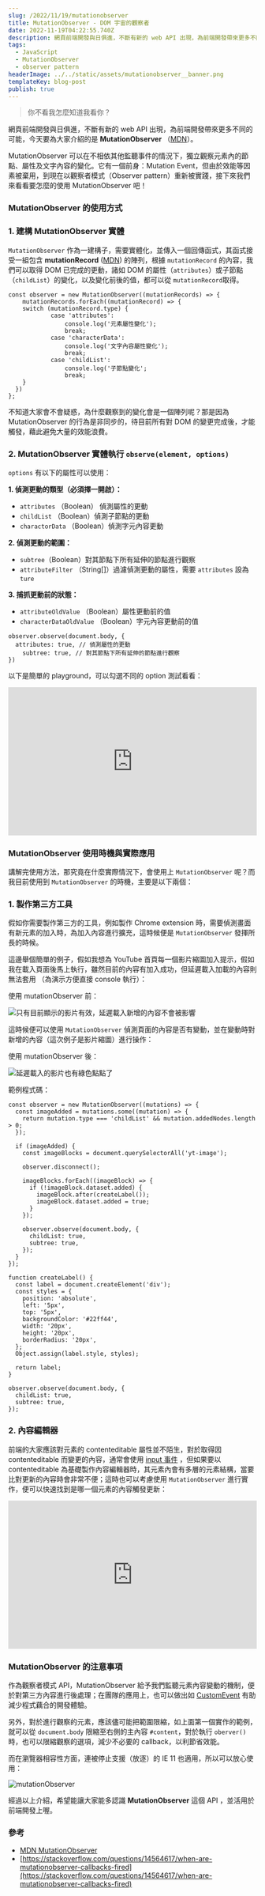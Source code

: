 ```yaml
---
slug: /2022/11/19/mutationobserver
title: MutationObserver - DOM 宇宙的觀察者
date: 2022-11-19T04:22:55.740Z
description: 網頁前端開發與日俱進，不斷有新的 web API 出現，為前端開發帶來更多不同的可能，今天要為大家介紹的是 MutationObserver。
tags:
  - JavaScript
  - MutationObserver
  - observer pattern
headerImage: ../../static/assets/mutationobserver__banner.png
templateKey: blog-post
publish: true
---
```

> 你不看我怎麼知道我看你？

網頁前端開發與日俱進，不斷有新的 web API 出現，為前端開發帶來更多不同的可能，今天要為大家介紹的是 **MutationObserver** （[MDN](https://developer.mozilla.org/en-US/docs/Web/API/MutationObserver/MutationObserver)）。

MutationObserver 可以在不相依其他監聽事件的情況下，獨立觀察元素內的節點、屬性及文字內容的變化。它有一個前身：Mutation Event，但由於效能等因素被棄用，到現在以觀察者模式（Observer pattern）重新被實踐，接下來我們來看看要怎麼的使用 MutationObserver 吧！

### MutationObserver 的使用方式

### 1. 建構 MutationObserver 實體

`MutationObserver` 作為一建構子，需要實體化，並傳入一個回傳函式，其函式接受一組包含 **mutationRecord** ([MDN](http://mutationrecord/)) 的陣列，根據 `mutationRecord` 的內容，我們可以取得 DOM 已完成的更動，諸如 DOM 的屬性（`attributes`）或子節點（`childList`）的變化，以及變化前後的值，都可以從 `mutationRecord`取得。

```
const observer = new MutationObserver((mutationRecords) => {
    mutationRecords.forEach((mutationRecord) => {
    switch (mutationRecord.type) {
            case 'attributes':
                console.log('元素屬性變化');
                break;
            case 'characterData':
                console.log('文字內容屬性變化');
                break;
            case 'childList':
                console.log('子節點變化';
                break;
    }
  })
};
```

不知道大家會不會疑惑，為什麼觀察到的變化會是一個陣列呢？那是因為 MutationObserver 的行為是非同步的，待目前所有對 DOM 的變更完成後，才能觸發，藉此避免大量的效能浪費。

### 2. MutationObserver 實體執行 `observe(element, options)`

`options` 有以下的屬性可以使用：

**1. 偵測更動的類型（必須擇一開啟）：**

- `attributes` （Boolean） 偵測屬性的更動
- `childList` （Boolean）偵測子節點的更動
- `charactorData` （Boolean）偵測字元內容更動

**2. 偵測更動的範圍：**

- `subtree`（Boolean）對其節點下所有延伸的節點進行觀察
- `attributeFilter` （String[]）過濾偵測更動的屬性，需要 `attributes` 設為 `ture`

**3. 捕抓更動前的狀態：**

- `attributeOldValue` （Boolean）屬性更動前的值
- `characterDataOldValue` （Boolean）字元內容更動前的值

```
observer.observe(document.body, {
  attributes: true, // 偵測屬性的更動
    subtree: true, // 對其節點下所有延伸的節點進行觀察
})
```

以下是簡單的 playground，可以勾選不同的 option 測試看看：

<iframe height="300" style="width: 100%;" scrolling="no" title="MutationObserver Demo" src="https://codepen.io/alexian/embed/QWxwbeR?default-tab=js%2Cresult" frameborder="no" loading="lazy" allowtransparency="true" allowfullscreen="true">
  See the Pen <a href="https://codepen.io/alexian/pen/QWxwbeR"></iframe>

### MutationObserver 使用時機與實際應用

講解完使用方法，那究竟在什麼實際情況下，會使用上 `MutationObserver` 呢？而我目前使用到 `MutationObserver` 的時機，主要是以下兩個：

### 1. 製作第三方工具

假如你需要製作第三方的工具，例如製作 Chrome extension 時，需要偵測畫面有新元素的加入時，為加入內容進行擴充，這時候便是 `MutationObserver` 發揮所長的時候。

這邊舉個簡單的例子，假如我想為 YouTube 首頁每一個影片縮圖加入提示，假如我在載入頁面後馬上執行，雖然目前的內容有加入成功，但延遲載入加載的內容則無法套用 （為演示方便直接 console 執行）：

使用 mutationObserver 前：

![只有目前顯示的影片有效，延遲載入新增的內容不會被影響](/static/assets/mutationObserver__demo-before.gif)

這時候便可以使用 `MutationObserver` 偵測頁面的內容是否有變動，並在變動時對新增的內容（這次例子是影片縮圖）進行操作：

使用 mutationObserver 後：

![延遲載入的影片也有綠色點點了](/static/assets/mutationobserver__demo-after.gif)

範例程式碼：

```
const observer = new MutationObserver((mutations) => {
  const imageAdded = mutations.some((mutation) => {
    return mutation.type === 'childList' && mutation.addedNodes.length > 0;
  });

  if (imageAdded) {
    const imageBlocks = document.querySelectorAll('yt-image');

    observer.disconnect();

    imageBlocks.forEach((imageBlock) => {
      if (!imageBlock.dataset.added) {
        imageBlock.after(createLabel());
        imageBlock.dataset.added = true;
      }
    });

    observer.observe(document.body, {
      childList: true,
      subtree: true,
    });
  }
});

function createLabel() {
  const label = document.createElement('div');
  const styles = {
    position: 'absolute',
    left: '5px',
    top: '5px',
    backgroundColor: '#22ff44',
    width: '20px',
    height: '20px',
    borderRadius: '20px',
  };
  Object.assign(label.style, styles);

  return label;
}

observer.observe(document.body, {
  childList: true,
  subtree: true,
});
```

### 2. 內容編輯器

前端的大家應該對元素的 contenteditable 屬性並不陌生，對於取得因 contenteditable 而變更的內容，通常會使用 [input 事件](https://developer.mozilla.org/en-US/docs/Web/API/HTMLElement/input_event) ，但如果要以 contenteditable 為基礎製作內容編輯器時，其元素內會有多層的元素結構，當要比對更新的內容時會非常不便；這時也可以考慮使用 `MutationObserver` 進行實作，便可以快速找到是哪一個元素的內容觸發更新：

<iframe height="300" style="width: 100%;" scrolling="no" title="MutationObserver for content editor" src="https://codepen.io/alexian/embed/dyKWLpq?default-tab=js%2Cresult" frameborder="no" loading="lazy" allowtransparency="true" allowfullscreen="true"></iframe>

### MutationObserver 的注意事項

作為觀察者模式 API，MutationObserver 給予我們監聽元素內容變動的機制，便於對第三方內容進行後處理；在團隊的應用上，也可以做出如 [CustomEvent](https://www.notion.so/MutationObserver-DOM-f64fbf741dd1449db4dd3bd1fd6c02b0) 有助減少程式藕合的開發體驗。

另外，對於進行觀察的元素，應該儘可能把範圍限縮，如上面第一個實作的範例，就可以從 `document.body` 限縮至右側的主內容 `#content`，對於執行 `oberver()` 時，也可以限縮觀察的選項，減少不必要的 callback，以利節省效能。

而在瀏覽器相容性方面，連被停止支援（放逐）的 IE 11 也適用，所以可以放心使用：

![mutationO﻿bserver](../../static/assets/mutationobserver__caniuse.png)

經過以上介紹，希望能讓大家能多認識 **MutationObserver** 這個 API ，並活用於前端開發上喔。

### 參考

- [MDN MutationObserver](https://developer.mozilla.org/en-US/docs/Web/API/MutationObserver/MutationObserver)
- [https://stackoverflow.com/questions/14564617/when-are-mutationobserver-callbacks-fired](https://stackoverflow.com/questions/14564617/when-are-mutationobserver-callbacks-fired)